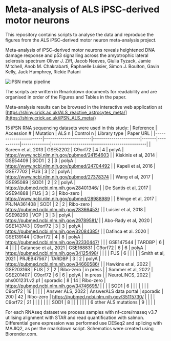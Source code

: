 # Meta-analysis of ALS iPSC-derived motor neurons 
This repository contains scripts to analyse the data and reproduce the figures from the ALS iPSC-derived motor neuron meta-analysis project.

Meta-analysis of iPSC-derived motor neurons reveals heightened DNA damage response and p53 signalling across the amyotrophic lateral sclerosis spectrum
Oliver J. Ziff, Jacob Neeves, Giulia Tyzack, Jamie Mitchell, Anob M. Chakrabarti, Raphaelle Luisier, Simon J. Boulton, Gavin Kelly, Jack Humphrey, Rickie Patani

![iPSN meta pipeline](https://github.com/ojziff/ipsc_mn_als_meta/blob/main/ipsn_meta_pipeline.png)

The scripts are written in Rmarkdown documents for readability and are organised in order of the Figures and Tables in the paper.

Meta-analysis results can be browsed in the interactive web application at [https://shiny.crick.ac.uk/ALS_reactive_astrocytes_meta/](https://shiny.crick.ac.uk/iPSN_ALS_meta/)

15 iPSN RNA sequencing datasets were used in this study:
| Reference             | Accession #           | Mutation              | ALS n | Control n | Library type | Paper URL                                    |
|-----------------------|-----------------------|-----------------------|-------|-----------|--------------|----------------------------------------------|
| Sareen et al, 2013    | GSE52202              | C9orf72               |     4 |         4 | polyA        | https://www.ncbi.nlm.nih.gov/pubmed/24154603 |
| Kiskinis et al, 2014  | GSE54409              | SOD1                  |     2 |         3 | polyA        | https://www.ncbi.nlm.nih.gov/pubmed/24704492 |
| Kapeli et al, 2016    | GSE77702              | FUS                   |     3 |         2 | polyA        | https://www.ncbi.nlm.nih.gov/pubmed/27378374 |
| Wang et al, 2017      | GSE95089              | SOD1                  |     2 |         2 | polyA        | https://pubmed.ncbi.nlm.nih.gov/28401346/    |
| De Santis et al, 2017 | GSE94888              | FUS                   |     3 |         3 | Ribo-zero    | https://www.ncbi.nlm.nih.gov/pubmed/28988989 |
| Bhinge et al, 2017    | PRJNA361408           | SOD1                  |     2 |         2 | Ribo-zero    | https://pubmed.ncbi.nlm.nih.gov/28366453/    |
| Luisier et al, 2018   | GSE98290              | VCP                   |     3 |         3 | polyA        | https://pubmed.ncbi.nlm.nih.gov/29789581/    |
| Abo-Rady et al, 2020  | GSE143743             | C9orf72               |     3 |         3 | polyA        | https://pubmed.ncbi.nlm.nih.gov/32084385/    |
| Dafinca et al. 2020   | GSE139144             | C9orf72               |     4 |         8 | polyA        | https://pubmed.ncbi.nlm.nih.gov/32330447/    |
|                       | GSE147544             | TARDBP                |     6 |         4 |              |                                              |
| Catanese et al., 2021 | GSE168831             | C9orf72               |     6 |         6 | polyA        | https://pubmed.ncbi.nlm.nih.gov/34125498/    |
|                       |                       | FUS                   |     6 |           |              |                                              |
| Smith et al, 2021     | PRJEB47567            | TARDBP                |     3 |         2 | polyA        | https://pubmed.ncbi.nlm.nih.gov/34660586/    |
| Hawkins et al, 2022   | GSE203168             | FUS                   |     2 |         2 | Ribo-zero    | in press                                     |
| Sommer et al, 2022    | GSE201407             | C9orf72               |     6 |         6 | polyA        | in press                                     |
| NeuroLINCS, 2022      | phs001231.v2.p1       | sporadic              |     8 |        14 | Ribo-zero    | https://pubmed.ncbi.nlm.nih.gov/34746695/    |
|                       |                       | SOD1                  |     6 |           |              |                                              |
|                       |                       | C9orf72               |    16 |           |              |                                              |
| Answer ALS, 2022      | AnswerALS data portal | sporadic              |   200 |        42 | Ribo-zero    | https://pubmed.ncbi.nlm.nih.gov/35115730/    |
|                       |                       | C9orf72               |    21 |           |              |                                              |
|                       |                       | SOD1                  |     8 |           |              |                                              |
|                       |                       | 6 other ALS mutations |     9 |           |              |                                              |

For each RNAseq dataset we process samples with nf-core/rnaseq v3.7 utilising alignment with STAR and read quantification with salmon. Differential gene expression was performed use DESeq2 and splicing with MAJIQ2, as per the rmarkdown script. Schematics were created using Biorender.com.


